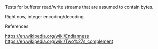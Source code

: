 Tests for bufferer read/write streams that are assumed to contain bytes.

Right now, integer encoding/decoding

References

https://en.wikipedia.org/wiki/Endianness
https://en.wikipedia.org/wiki/Two%27s_complement
